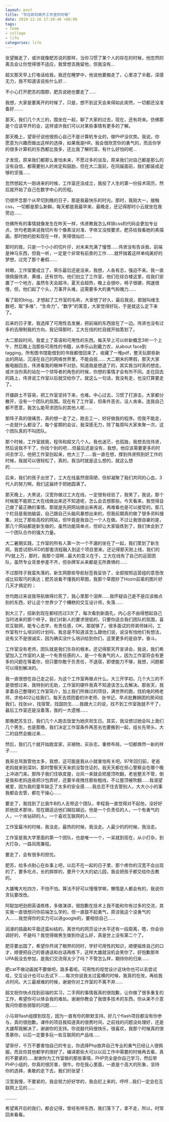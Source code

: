 ```yaml
---
layout: post
title: "写在即将离开工作室的时候"
date: 2010-12-16 17:20:46 +08:00
tags:
- team
- college
- life
categories: life
---
```


张望搬走了，或许就像肥苏说的那样，当你习惯了某个人的存在的时候，他忽然的离去会让你觉得很不适应，我曾想去挽留他，但我没有…

超文那天早上打电话给我，我还在睡梦中，他说他要搬走了，心里凉了半截，深感无力，我不知道该说些什么好…

不小心打开肥苏的围脖，肥苏说她也要走了……

我想，大家是要离开的时候了，只是，想不到这天会来得如此突然，一切都还没准备好…….

那天，我们几个大三的，围坐在一起，聊了大家的过去，现在，还有将来。仿佛那是个应该早开的会，这样或许我们可以对某些事情有更多的了解。

那天晚上，望哥仔说他很担心自己不是计算机专业的，做PHP没优势。我说，你愿意为兴趣而做出这样的选择，如果我是HR，我会很欣赏你的勇气的，而且你学的很多计算机的东西都比我多，还比我了解的深，有什么好怕的呢…

才发现，原来我们都那么害怕未来，不愿过多的谈及，原来我们对自己都是那么的没有自信，都需要别人的肯定和鼓励，但在大二面前，在同届面前，我们都装成足够的坚强……<!--more-->

忽然想起大一刚进来的时候，工作室还没成立，我投了人生的第一份技术简历，然后就开始了自己在数字中心的历程。

仍很怀念那个从早切到晚的日子，那是我最快乐的时光。那时，我刚大一，接触css，一切都是那么新鲜。每天都是我最早来，最晚走，还记得那时小云就坐在我旁边……

仿佛所有的事情就像发生在昨天一样，伟贤教我怎么样排css的代码会更加专业点，世均老跑来说我切片有个像素没对准、字体又没按要求，肥芬给我看她的素描画，那时她的脸和现在一样，笑得很灿烂……

那时的我，只是一个小小的切片仔，对未来充满了憧憬……伟贤没有告诉我，前端是神马东西，但我一听，一定是个非常有前景的工作……就怀揣着这样单纯美好的梦想，过完了那个暑假……

转眼，工作室要成立了，荣乐最后还是没来，我想，人各有志，强迫不来。我一直很佩服伟贤、黄维，还有世均，他们创立了工作室，他们在综合楼这里，给我们安置了一个地方，虽然冬天会超冷，夏天会超热，晚上会很吵，椅子很硬，网速很慢，但，他们起了个头，万事开头难，这需要多大的勇气和魄力……

看了聪的blog，才想起了工作室的名称，大家想了好久，最后我说，那就叫维生数吧，取“多维”、“生命力”，“数字”的寓意，大家觉得好玩，于是就这么定下来了。

后来的日子里，我选择了可用性去发展，把前端的东西放在了一边。伟贤也没有过多的去限制我的方向，我记得那时，工大在线的栏目就开始策划了。

大二那段时间，我爱上了英语和可用性的东西。每天早上可以听新概念3听一个上午，然后晚上泡那些可用性的书籍，从李乐山到戴力农，从about face到tagging，所有图书馆能借到的书我都借回来了，收藏了一堆pdf，整天玩那些新出的网站，沉浸在自己的网络世界里，不能自拔……
大二期末的寒假，那天大家搬电脑回去，伟贤看我的眼神不对劲，知道我是想退了的，其实我当时真的想走。或许当你真的站在一个领导者的角色的时候，你想的事情才会有所不同。走在回去的路上，伟贤说工作室以后就交给你了。就这么一句话，我没有走，也没打算要走了。

开疆辟土不容易，把工作室坚持下来，也难。中心过去，习惯了打游击，大家都分散开，没有一个团队的氛围。现在有了工作室，但条件恶劣，没人肯来。连我自己都不愿意，我怎么能苛求团队的其他人呢……

那阵子真的很痛苦，真的想一走了之，跑去工一，好好做我的程序。但我不能走，一走就什么都没了。每个星期的会议，我深感无力，除了每周叫大家来聚一次，这个团队真的不叫团队。

那个时候，工作室就我，程伟和超文几个人。我也迷茫，也孤独，我想去找伟贤，然后说我不干了，你找个别的吧….但最后还是没有，我想，他应该需要更多的时间去学习，他把工作室创起来，他大三了……我一直在想，撑到伟贤照到好工作的时候，我就可以很轻松了，真的，我当时就是这么想的，就这么想的……………………

后来，我们的孩子出世了，工大在线虽然很简陋，但却凝聚了我们共同的心血，3代人的努力啊，我们这届终于把她圆满了。

那天晚上，大黑说，汉宽你做过工大在线，一定很有经验了，我笑了，我说，那个时候能不能把工大在线做出来还不知道呢，怎么会去想那些。今天看来，我觉得自己做了最正确的事情，那就是先把网站做出来再说，再难看也是可以接受的。那几个栏目是我拍脑袋，自己跟自己头脑风暴想出来的，但我前期真的做了很多资料搜集，对比了那些高校的网站，但毕竟是我自己一个人在做。不过让我很自豪的是，那几个网站都是新生做的，虽然功能简单点，但却让大家锻炼到了，我们体会到了一个团队合作的强大力量。

大二暑期实践，工作室的所有人第一次一个不漏的坐在了一起，我们策划了新生网，我尝试把UED的那套流程融入到这个项目里来。还记得那天刚上线，我们的PV就上万，那时，我那个泪啊…最大的意义在于，工大在线有了自己的运营团队，虽然专业背景参差不齐，但杂牌军从来都是无所畏惧的……

不过那阵子我蛮失落的，新生网那些导航标签我妥协了，全部按照运营组的意思改成比较取巧的表达；肥苏说看不懂我的草图，我那个草图抄了Hozin前辈的图片好几天才搞定的；

世均跑过来说我导航做得烂死了，我心里那个泪奔……我怀疑自己是不是应该做点别的东西，好让这个世界少了个糟糕的交互设计师，失落……

到大三了，招新到现在都经历过3次了，每次看到新面孔，内心总不由得想起自己当时进来的那个样子。我们对新人的要求很低的，只要你适合我们团队的氛围，喜欢互联网，能专心去学，有责任感，OK，那就够了。很多面试的师弟师妹问，工作室有什么培训的计划吗，我总是不知道该怎么跟他们说，说没有怕他们有想法，说有又不是很诚实，因为确实没什么培训给到你们，这里更多的是自学，奋斗。

工作室没有老师，团队就是我们生存的根本。还记得那天开宣讲会，我说，我们希望加入工作室的人是一个有责任感的人，是一个有勇气的人，因为工作室将会有更多的问题在等着你，但只要你敢于负责任，不退宿，即使能力不够，我想，问题都可以得到解决的。

我一直很想在自己走之前，为这个工作室再做点什么。大三开学初，几个大三的不是很想过来，我特别的无助，工作室的硬件我真不知道该怎么去解决。那些天，我拿着自己整理的工作室简介，加上我们所做过的项目，满世界的跑，找机电的杨老师，求他402让给我们，每天去烦团委的许老师、张书记，早点批舞狮团的房间给我们，找张sir，找宿管，找国防生……我跟大三的说，找不到工作室我就不干了，最后工作室还是没着落，我的一大遗憾……

那晚肥苏生日，我们几个人跑去饭堂为她庆祝生日。其实，我没想过她会叫上我们几个男生，也是那晚，我们决定工作室条件再恶劣也要搬到一起，组长先带头，大二的自然会搬过来….

然后，我们几个就开始跑宜家，买植物，买杂志，重修布局，一切都焕然一新的样子…...

我哥总骂我管他太多，我想，这可能是我从小就害怕有关吧。97年回归前，老爸老妈就来到深圳，那时警察天天来抓没暂住证的，我天天都在担心警察会在哪个晚上冲进门来。那阵子我们住铁皮屋，台风一来就会把屋顶吹翻，老爸整天不管，倒是我和老妈连夜把沙包弄好，还要半夜拽住那些粗线，不让屋顶被吹翻……我渴望被爱，因为我的童年缺乏了太多的安全感……我总忍不住去管别人，大大小小的事我都会去管，都在干操心……

要走了，我找到了比我牛B的人去带这个团队，李程我一直觉得对不起他，没好好抓他技术那块，现在跟适远他们越拉越远。他是一个负责任的人，一个有勇气的人，一个肯钻研的人，一个喜欢互联网的人……

工作室最冷的时候，我没走。最热的时候，我没走。人最少的的时候，我没走。

工作室是我大学里面的第一个团队，也是唯一一个，一呆就到现在，从小打杂，到大打杂，一路风雨兼程。

要走了，会有很多的担忧。

肥苏，给多点耐心在处事上吧，以后不在一起的日子里，那个疼你的汉宽不会出现的了，要多吃点，长的胖胖的，要开个大大的幼儿园，我会把孩子都交给你去教的。

大雄嘴大吃四方，不怕不怕。算法不好可以慢慢学嘛，懒惰是人都会有的，我说你贪玩要改改。

阿聪加吧劲把英语练练，多做演讲，很抱歉在技术上我不能和你有过多的交流，其实我一直很想问你前端怎么学的，但一直鼓不起勇气，原谅我这个没勇气的人…….我觉得你的实力可以进google的，要相信自己……

润濠的插画和平面还蛮纠结的，离世均的网页设计水平还有一段距离，嗯，你会协调好的，不是吗？我觉得做男生做到你这么好，真是世上没有第二个了。

肥芬要出国了，希望你开阔了眼界的同时，学好可用性的知识，顺便锻炼自己的口才，顺便把自己的普通话和白话再练下，这样大雄就没机会笑你了。好抱歉那年UPA我没去参加，是我们交流得太少了吗？不管怎么样，期待你的归来……

肥cat不做动画就不要做吧，路多着呢。可用性的视觉设计这块你也可以去尝试哇，交互设计也可以去试下......每次你说我太过蛮横的时候，我真的在改，再给我点时间。大三最艰难的时候，谢谢你对工作室的不离不弃……

超文祝你快点找到前端的实习，二手网的事情我真的很抱歉，让你做了很多重复的工作，希望你可以体会我的难处。谢谢你教会了我很多技术的东西，你从来不介意我问你那些弱智的问题……

小马哥flash组撑到现在，因为一直有你的默默支持。好几个flash项目都没有你参与，真的很抱歉。课件的项目我知道真的很费时间，之前钱的问题没处理好，还是大雄帮我解决了，谢谢你的支持。你说敲代码很快乐，很喜欢，我那个时候真的很羡慕你，以后一定要多玩一些互联网的产品哇…..

望哥仔，千万不要害怕自己的专业，你选择Php放弃自己专业的勇气已经让人很佩服，而且你其他都学的很好了。编译那些大可以以后工作中需要的时候再去看，真的不要紧的…..谢谢你为工作室做的那些事情，PHP完全是你自己学习，然后带PHP小组的，你真的很厉害，很牛。你在我心里面，一直是个高大的形象，坚持你的选择，勇敢的走下去，我们的张望！

汉宽我慢，不要紧的，我会努力好好学的，我会赶上来的，哼哼…我们一定会在互联网上见的……

………

希望离开后的我们，都会记得，曾经有样东西，我们落下了，拿不走，所以，时常回来看看。
